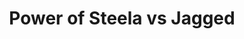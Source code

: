 --- 
title: "Power of Steela vs Jagged"
publishdate: "2019-3-25T16:48:46+02:00"
src: "https://365manga.net/manga/power-of-steela-vs-jagged"
image: "https://data.365manga.net/images/thumbnails/24469-power-of-steela-vs-jagged.jpg"
description: ""
---